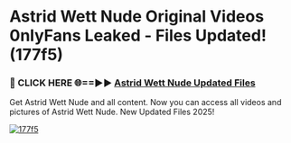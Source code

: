 # Astrid Wett Nude Original Videos 0nlyFans Leaked - Files Updated! (177f5)

<h3>🔴 CLICK HERE 🌐==►► <a href="https://tinyurl.com/52m3yx9h" rel="nofollow">Astrid Wett Nude Updated Files</a></h3>

Get Astrid Wett Nude and all content. Now you can access all videos and pictures of Astrid Wett Nude. New Updated Files 2025!

[![177f5](https://i.imgur.com/TnHtlc8.gif)](https://tinyurl.com/52m3yx9h)
